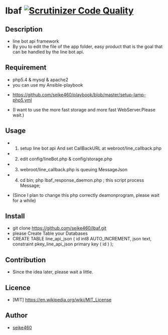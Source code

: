 lbaf [![Scrutinizer Code Quality](https://scrutinizer-ci.com/g/seike460/lbaf/badges/quality-score.png?b=master)](https://scrutinizer-ci.com/g/seike460/lbaf/?branch=master)
====

## Description
* line bot api framework
* By you to edit the file of the app folder, easy product that is the goal that can be handled by the line bot api.

## Requirement
* php5.4 & mysql & apache2
* you can use my Ansible-playbook
 - https://github.com/seike460/playbook/blob/master/setup-lamp-php5.yml
* (I want to use the more fast storage and more fast WebServer.Please wait.)

## Usage
* 1. setup line bot api And set CallBackURL at webroot/line_callback.php 
* 2. edit config/lineBot.php & config/storage.php
* 3. webroot/line_callback.php is queuing MessageJson
* 4. cd bin; php lbaf_response_daemon.php ; this script process Message;
 - (Since I plan to change this php correctly deamonprogram, please wait for a while)

## Install
* git clone https://github.com/seike460/lbaf.git
* please Create Table your Databases
* CREATE TABLE line_api_json (
  id int8 AUTO_INCREMENT,
  json text,
  constraint pkey_line_api_json primary key (
    id
  )
);

## Contribution
* Since the idea later, please wait a little.

## Licence
* [MIT] https://en.wikipedia.org/wiki/MIT_License

## Author
* [seike460](https://github.com/seike460)
